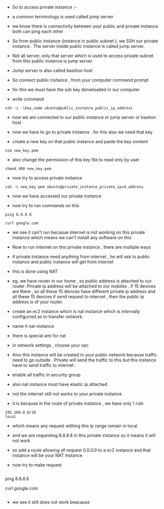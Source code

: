 - So to access private instance :-

- a common terminology is used called jump server 
- we know there is connectivity between your public and private instance. both can ping each other 

- So from public instance (instance in public subnet ), we SSH our private instance . The server inside public instance is called jump server. 
- Not all server, only that server which is used to access private subnet from this public instance is jump server.
- Jump server is also called basition host 


- So connect public instance , from your computer command prompt 

- for this we must have the ssh key donwloaded in our computer 

- write command 
```
ssh -i .\key_name ubuntu@public_instance_public_ip_address
```

- now we are connected to our public instance or jump server or bastion host
- now we have to go to private instance . for this also we need that key 

- create a new key on that public instance and paste the key content 
```
vim new_key.pem
```

- also change the permission of this key file to read only by user 
```
chmod 400 new_key.pem
```

- now try to access private instance 

```
ssh -i new_key.pem ubuntu@private_instance_private_ipv4_address
```

- now we have accessed our private instance 

- now try to run commands on this 
```
ping 8.8.8.8

curl google.com
```

- we see it can't run  becasue internet is not working on this private instance which means we can't install any software on this 

- Now to run internet on this private instance , there are multiple ways 

- if private instance need anything from internet , he will ask to public instance and public instance will get from internet 

- this is done using NAT

- eg. we have router in our home , so public address is attached to our router .Private  ip address will be attached to our mobiles . if 15 devices are there , so all these 15 devices have different private ip address and all these 15 devices if send request to internet , then the public ip address is of your router. 

- create an ec2 instance which is nat instance which is internally configurred as to transfer network. 
- name it nat-instance
- there is special ami for nat
- in network settings , choose your vpc 
- Also this instance will be created in your public network because traffic need to go outside . Private will send the traffic to this but this instance have to send traffic to internet .
- enable all traffic in security group 
- also nat instance must have elastic ip attached . 
- not the internet still not works to your private instance 
- it is because in the route of private instance , we have only 1 rule 
```
192.168.0.0/16
local
```

- which means any request withing this ip range remain in local 
- and we are requesting 8.8.8.8 in this private instance so it means it will not work 

- so add a route allowing all request 0.0.0.0 to a ec2 instance and that instance will be your NAT instance 
- now try to make request 
```
```
ping 8.8.8.8

curl google.com
```
```
- we see it still does not work beacause 